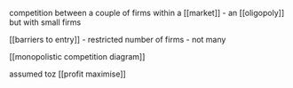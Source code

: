 competition between a couple of firms within a [[market]] - an [[oligopoly]] but with small firms

[[barriers to entry]] - restricted
number of firms - not many

[[monopolistic competition diagram]] 

assumed toz [[profit maximise]]